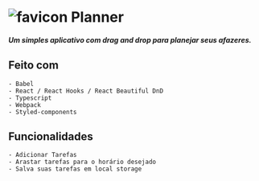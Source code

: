 # ![favicon](./public/favicon/icons8-lista-de-ingredientes-40.png) Planner

##### **Um simples aplicativo com drag and drop para planejar seus afazeres.**

## Feito com

    - Babel
    - React / React Hooks / React Beautiful DnD
    - Typescript
    - Webpack
    - Styled-components

## Funcionalidades

    - Adicionar Tarefas
    - Arastar tarefas para o horário desejado
    - Salva suas tarefas em local storage
